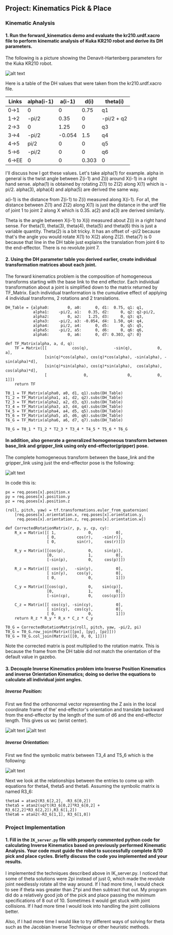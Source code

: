 ## Project: Kinematics Pick & Place
[//]: # (Image References)

[image1]: ./misc_images/dh.jpg
[image2]: ./misc_images/equation.jpg
[image3]: ./misc_images/matrix.jpg
[image4]: ./misc_images/position1.jpg
[image5]: ./misc_images/position2.jpg

### Kinematic Analysis
#### 1. Run the forward_kinematics demo and evaluate the kr210.urdf.xacro file to perform kinematic analysis of Kuka KR210 robot and derive its DH parameters.

The following is a picture showing the Denavit-Hartenberg parameters for the Kuka KR210 robot.

![alt text][image1]

Here is a table of the DH values that were taken from the kr210.urdf.xacro file. 

Links | alpha(i-1) | a(i-1) | d(i) | theta(i)
--- | --- | --- | --- | ---
0->1 | 0 | 0 | 0.75 | q1
1->2 | -pi/2 | 0.35 | 0 | -pi/2 + q2
2->3 | 0 | 1.25 | 0 | q3
3->4 | -pi/2 | -0.054 | 1.5 | q4
4->5 | pi/2 | 0 | 0 | q5
5->6 | -pi/2 | 0 | 0 | q6
6->EE | 0 | 0 | 0.303 | 0

I'll discuss how I got these values. Let's take alpha(1) for example. alpha in general is the twist angle between Z(i-1) and Z(i) around 
X(i-1) in a right hand sense. alpha(1) is obtained by rotating Z(1) to Z(2) along X(1) which 
is -pi/2. alpha(3), alpha(4) and alpha(5) are derived the same way.

a(i-1) is the distance from Z(i-1) to Z(i) measured along X(i-1). For a1, the distance between
Z(1) and Z(2) along X(1) is just the distance in the urdf file of joint 1 to joint 2 along X which
is 0.35. a(2) and a(3) are derived similarly.

Theta is the angle between X(i-1) to X(i) measured about Z(i) in a right hand sense.
For theta(1), theta(3), theta(4), theta(5) and theta(6) this is just a variable quantity. Theta(2) is a bit tricky. It has an offset of -pi/2 because that's the angle you would rotate X(1) to X(2)
along Z(2). theta(7) is 0 because that line in the DH table just explains the translation from joint 6
to the end-effector. There is no revolute joint 7.


#### 2. Using the DH parameter table you derived earlier, create individual transformation matrices about each joint.

The forward kinematics problem is the composition of homogeneous transforms starting with the base link
to the end effector. Each individual transformation about a joint is simplified down
to the matrix returned by TF_Matrix. Each individual tranformation is the cumulative effect 
of applying 4 individual transforms, 2 rotations and 2 translations. 

```
DH_Table = {alpha0:        0, a0:      0, d1:  0.75, q1: q1,
            alpha1:    -pi/2, a1:   0.35, d2:     0, q2: q2-pi/2,
            alpha2:        0, a2:   1.25, d3:     0, q3: q3,
            alpha3:    -pi/2, a3: -0.054, d4:  1.50, q4: q4,
            alpha4:     pi/2, a4:      0, d5:     0, q5: q5,
            alpha5:    -pi/2, a5:      0, d6:     0, q6: q6,
            alpha6:        0, a6:      0, d7: 0.303, q7: 0}

def TF_Matrix(alpha, a, d, q):
    TF = Matrix([[           cos(q),           -sin(q),           0,             a],
                 [sin(q)*cos(alpha), cos(q)*cos(alpha), -sin(alpha), -sin(alpha)*d],
                 [sin(q)*sin(alpha), cos(q)*sin(alpha),  cos(alpha),  cos(alpha)*d],
                 [                0,                 0,           0,             1]])
    return TF

T0_1 = TF_Matrix(alpha0, a0, d1, q1).subs(DH_Table)
T1_2 = TF_Matrix(alpha1, a1, d2, q2).subs(DH_Table)
T2_3 = TF_Matrix(alpha2, a2, d3, q3).subs(DH_Table)
T3_4 = TF_Matrix(alpha3, a3, d4, q4).subs(DH_Table)
T4_5 = TF_Matrix(alpha4, a4, d5, q5).subs(DH_Table)
T5_6 = TF_Matrix(alpha5, a5, d6, q6).subs(DH_Table)
T6_G = TF_Matrix(alpha6, a6, d7, q7).subs(DH_Table)

T0_G = T0_1 * T1_2 * T2_3 * T3_4 * T4_5 * T5_6 * T6_G 

```
#### In addition, also generate a generalized homogeneous transform between base_link and gripper_link using only end-effector(gripper) pose.
The complete homogeneous transform between the base_link and the gripper_link using just
the end-effector pose is the following:

![alt text][image2]

In code this is:
```
px = req.poses[x].position.x
py = req.poses[x].position.y
pz = req.poses[x].position.z

(roll, pitch, yaw) = tf.transformations.euler_from_quaternion(
    [req.poses[x].orientation.x, req.poses[x].orientation.y,
     req.poses[x].orientation.z, req.poses[x].orientation.w])

def CorrectedRotationMatrix(r, p, y, cp, cy):
    R_x = Matrix([[ 1,              0,          0],
                  [ 0,         cos(r),    -sin(r)],
                  [ 0,         sin(r),     cos(r)]])
              
    R_y = Matrix([[cos(p),          0,     sin(p)],
                  [0,               1,          0],
                  [-sin(p),         0,     cos(p)]])

    R_z = Matrix([[ cos(y),   -sin(y),          0],
                  [ sin(y),    cos(y),          0],
                  [ 0,              0,          1]])

    C_y = Matrix([[cos(cp),         0,    sin(cp)],
                  [0,               1,          0],
                  [-sin(cp),        0,    cos(cp)]])

    C_z = Matrix([[ cos(cy), -sin(cy),          0],
                  [ sin(cy),  cos(cy),          0],
                  [ 0,              0,          1]])
    return R_z * R_y * R_x * C_z * C_y

T0_G = CorrectedRotationMatrix(roll, pitch, yaw, -pi/2, pi)
T0_G = T0_G.row_join(Matrix([[px], [py], [pz]]))
T0_G = T0_G.col_join(Matrix([[0, 0, 0, 1]])) 
```
Note the corrected matrix is post multiplied to the rotation matrix. This is because
the frame from the DH table did not match the orientation of the default value in gazebo.

#### 3. Decouple Inverse Kinematics problem into Inverse Position Kinematics and inverse Orientation Kinematics; doing so derive the equations to calculate all individual joint angles.

##### Inverse Position:
First we find the orthonormal vector representing the Z axis in the local coordinate frame of the'
end-effector's orientation and translate backward from the end-effector by the length 
of the sum of d6 and the end-effector length. This gives us wc (wrist center). 

![alt text][image4]
![alt text][image5]

##### Inverse Orientation:

First we find the symbolic matrix between T3_4 and T5_6 which is the following:

![alt text][image3]

Next we look at the relationships between the entries to come up with equations for theta4, theta5 and
theta6. Assuming the symbolic matrix is named R3_6:

```
theta4 = atan2(R3_6[2,2], -R3_6[0,2])
theta5 = atan2(sqrt(R3_6[0,2]*R3_6[0,2] + R3_6[2,2]*R3_6[2,2]),R3_6[1,2])
theta6 = atan2(-R3_6[1,1], R3_6[1,0]) 
```

### Project Implementation

#### 1. Fill in the `IK_server.py` file with properly commented python code for calculating Inverse Kinematics based on previously performed Kinematic Analysis. Your code must guide the robot to successfully complete 8/10 pick and place cycles. Briefly discuss the code you implemented and your results. 

I implemented the techniques described above in IK_server.py. I noticed that some of theta solutions were 2pi instead
of just 0, which made the revolute joint needlessly rotate all the way around. If I had more time, I would 
check to see if theta was greater than 2*pi and then subtract that out. My program did do a relatively good job
of the pick and place passing the minimum specifications of 8 out of 10. Sometimes it would get stuck with joint
collisions. If I had more time I would look into handling the joint collisions better.

Also, if I had more time I would like to try different ways of solving for theta such as the Jacobian Inverse 
Technique or other heuristic methods.



